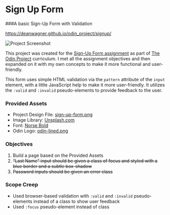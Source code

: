 # Sign Up Form
###A basic Sign-Up Form with Validation

https://deanwagner.github.io/odin_project/signup/

![Project Screenshot](https://deanwagner.github.io/odin_project/signup/img/signup-screenshot.png)

This project was created for the [Sign-Up Form assignment](https://www.theodinproject.com/paths/full-stack-javascript/courses/intermediate-html-and-css/lessons/sign-up-form) as part of [The Odin Project](https://www.theodinproject.com) curriculum. I met all the assignment objectives and then expanded on it with my own concepts to make it more functional and user-friendly.

This form uses simple HTML validation via the `pattern` attribute of the `input` element, with a little JavaScript help to make it more user-friendly. It utilizes the `:valid` and `:invalid` pseudo-elements to provide feedback to the user.

### Provided Assets

* Project Design File: [sign-up-form.png](https://cdn.statically.io/gh/TheOdinProject/curriculum/5f37d43908ef92499e95a9b90fc3cc291a95014c/html_css/project-sign-up-form/sign-up-form.png)
* Image Library: [Unsplash.com](https://unsplash.com/)
* Font: [Norse Bold](https://cdn.statically.io/gh/TheOdinProject/theodinproject/efdc2888072f409e687d31dc580595dbe4fe0ff4/app/assets/fonts/Norse-Bold.otf)
* Odin Logo: [odin-lined.png](https://cdn.statically.io/gh/TheOdinProject/curriculum/5f37d43908ef92499e95a9b90fc3cc291a95014c/html_css/project-sign-up-form/odin-lined.png)

### Objectives

1. Build a page based on the Provided Assets
2. ~~“Last Name” input should be given a class of focus and styled with a blue border and a subtle box-shadow~~
3. ~~Password inputs should be given an error class~~

### Scope Creep

* Used browser-based validation with `:valid` and `:invalid` pseudo-elements instead of a class to show user feedback
* Used `:focus` pseudo-element instead of class